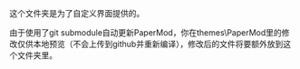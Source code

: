 这个文件夹是为了自定义界面提供的。


由于使用了git submodule自动更新PaperMod，你在themes\PaperMod里的修改仅供本地预览（不会上传到github并重新编译），修改后的文件将要额外放到这个文件夹里。
